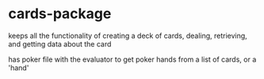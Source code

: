 # cards-package
keeps all the functionality of creating a deck of cards, dealing, retrieving, and getting data about the card

has poker file with the evaluator to get poker hands from a list of cards, or a 'hand'


